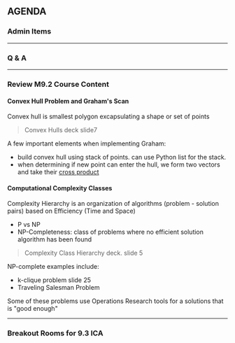## AGENDA 

### Admin Items  

---  

### Q & A

---  
### Review M9.2 Course Content 

#### Convex Hull Problem and Graham's Scan 
Convex hull is smallest polygon excapsulating a shape or set of points 
> Convex Hulls deck slide7

A few important elements when implementing Graham:
- build convex hull using stack of points. can use Python list for the stack.
- when determining if new point can enter the hull, we form two vectors and take their [cross product](https://en.wikipedia.org/wiki/Cross_product)    

#### Computational Complexity Classes 
Complexity Hierarchy is an organization of algorithms (problem - solution pairs) based on Efficiency (Time and Space) 
  - P vs NP
  - NP-Completeness: class of problems where no efficient solution algorithm has been found

> Complexity Class Hierarchy deck. slide 5  

NP-complete examples include:
- k-clique problem slide 25
- Traveling Salesman Problem

Some of these problems use Operations Research tools for a solutions that is "good enough"

---  

### Breakout Rooms for 9.3 ICA


